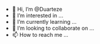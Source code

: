 - 👋 Hi, I’m @Duarteze
- 👀 I’m interested in ...
- 🌱 I’m currently learning ...
- 💞️ I’m looking to collaborate on ...
- 📫 How to reach me ...

<!---
Duarteze/Duarteze is a ✨ special ✨ repository because its `README.md` (this file) appears on your GitHub profile.
You can click the Preview link to take a look at your changes.
--->
